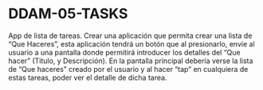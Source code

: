 # DDAM-05-TASKS
App de lista de tareas. Crear una aplicación que permita crear una lista de “Que Haceres”, esta aplicación tendrá un botón que al presionarlo, envíe al usuario a una pantalla donde permitirá introducer los detalles del “Que hacer” (Titulo, y Descripción). En la pantalla principal debería verse la lista de “Que haceres” creado por el usuario y al hacer “tap” en cualquiera de estas tareas, poder ver el detalle de dicha tarea.
